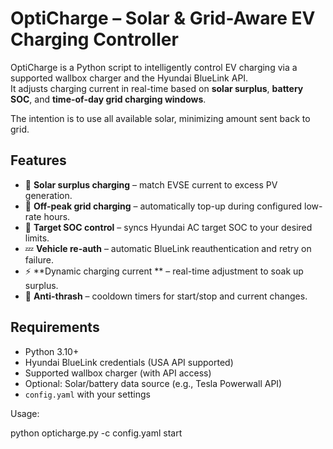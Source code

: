 # OptiCharge – Solar & Grid-Aware EV Charging Controller

OptiCharge is a Python script to intelligently control EV charging via a supported wallbox charger and the Hyundai BlueLink API.  
It adjusts charging current in real-time based on **solar surplus**, **battery SOC**, and **time-of-day grid charging windows**.

The intention is to use all available solar, minimizing amount sent
back to grid.

## Features

- 🔋 **Solar surplus charging** – match EVSE current to excess PV generation.
- 🌙 **Off-peak grid charging** – automatically top-up during configured low-rate hours.
- 🎯 **Target SOC control** – syncs Hyundai AC target SOC to your desired limits.
- 💤 **Vehicle re-auth** – automatic BlueLink reauthentication and retry on failure.
- ⚡ **Dynamic charging current ** – real-time adjustment to soak up surplus.
- 🛑 **Anti-thrash** – cooldown timers for start/stop and current changes.

## Requirements

- Python 3.10+
- Hyundai BlueLink credentials (USA API supported)
- Supported wallbox charger (with API access)
- Optional: Solar/battery data source (e.g., Tesla Powerwall API)
- `config.yaml` with your settings

Usage:

python opticharge.py -c config.yaml start

